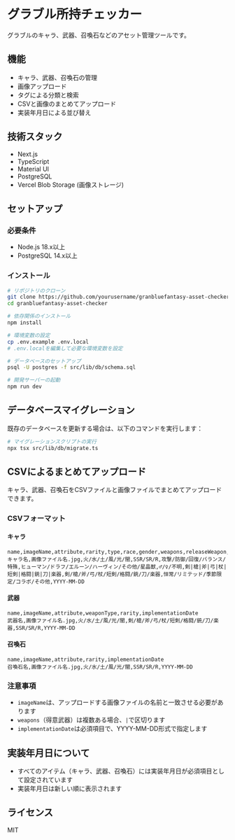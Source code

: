 # グラブル所持チェッカー

グラブルのキャラ、武器、召喚石などのアセット管理ツールです。

## 機能

- キャラ、武器、召喚石の管理
- 画像アップロード
- タグによる分類と検索
- CSVと画像のまとめてアップロード
- 実装年月日による並び替え

## 技術スタック

- Next.js
- TypeScript
- Material UI
- PostgreSQL
- Vercel Blob Storage (画像ストレージ)

## セットアップ

### 必要条件

- Node.js 18.x以上
- PostgreSQL 14.x以上

### インストール

```bash
# リポジトリのクローン
git clone https://github.com/yourusername/granbluefantasy-asset-checker.git
cd granbluefantasy-asset-checker

# 依存関係のインストール
npm install

# 環境変数の設定
cp .env.example .env.local
# .env.localを編集して必要な環境変数を設定

# データベースのセットアップ
psql -U postgres -f src/lib/db/schema.sql

# 開発サーバーの起動
npm run dev
```

## データベースマイグレーション

既存のデータベースを更新する場合は、以下のコマンドを実行します：

```bash
# マイグレーションスクリプトの実行
npx tsx src/lib/db/migrate.ts
```

## CSVによるまとめてアップロード

キャラ、武器、召喚石をCSVファイルと画像ファイルでまとめてアップロードできます。

### CSVフォーマット

#### キャラ
```csv
name,imageName,attribute,rarity,type,race,gender,weapons,releaseWeapon,obtainMethod,implementationDate
キャラ名,画像ファイル名.jpg,火/水/土/風/光/闇,SSR/SR/R,攻撃/防御/回復/バランス/特殊,ヒューマン/ドラフ/エルーン/ハーヴィン/その他/星晶獣,♂/♀/不明,剣|槍|斧|弓|杖|短剣|格闘|銃|刀|楽器,剣/槍/斧/弓/杖/短剣/格闘/銃/刀/楽器,恒常/リミテッド/季節限定/コラボ/その他,YYYY-MM-DD
```

#### 武器
```csv
name,imageName,attribute,weaponType,rarity,implementationDate
武器名,画像ファイル名.jpg,火/水/土/風/光/闇,剣/槍/斧/弓/杖/短剣/格闘/銃/刀/楽器,SSR/SR/R,YYYY-MM-DD
```

#### 召喚石
```csv
name,imageName,attribute,rarity,implementationDate
召喚石名,画像ファイル名.jpg,火/水/土/風/光/闇,SSR/SR/R,YYYY-MM-DD
```

### 注意事項

- `imageName`は、アップロードする画像ファイルの名前と一致させる必要があります
- `weapons`（得意武器）は複数ある場合、`|`で区切ります
- `implementationDate`は必須項目で、YYYY-MM-DD形式で指定します

## 実装年月日について

- すべてのアイテム（キャラ、武器、召喚石）には実装年月日が必須項目として設定されています
- 実装年月日は新しい順に表示されます

## ライセンス

MIT
